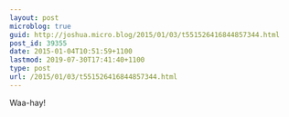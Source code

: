 ```yaml
---
layout: post
microblog: true
guid: http://joshua.micro.blog/2015/01/03/t551526416844857344.html
post_id: 39355
date: 2015-01-04T10:51:59+1100
lastmod: 2019-07-30T17:41:40+1100
type: post
url: /2015/01/03/t551526416844857344.html
---
```

Waa-hay!
